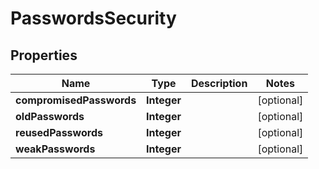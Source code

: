 

# PasswordsSecurity


## Properties

| Name | Type | Description | Notes |
|------------ | ------------- | ------------- | -------------|
|**compromisedPasswords** | **Integer** |  |  [optional] |
|**oldPasswords** | **Integer** |  |  [optional] |
|**reusedPasswords** | **Integer** |  |  [optional] |
|**weakPasswords** | **Integer** |  |  [optional] |



